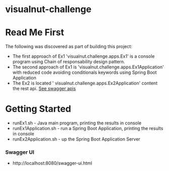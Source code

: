 # visualnut-challenge

# Read Me First
The following was discovered as part of building this project:

* The first approach of Ex1 'visualnut.challenge.apps.Ex1' is a console program using Chain of responsability design pattern.
* The second approach of Ex1 is 'visualnut.challenge.apps.Ex1Application' with reduced code avoiding conditionals keywords using Spring Boot Application
* The Ex2 is located ' visualnut.challenge.apps.Ex2Application' content the rest api. [See swagger apis](#swagger-ui)

# Getting Started
* runEx1.sh - Java main program, printing the results in console
* runEx1Application.sh - run a Spring Boot Application, printing the results in console
* runEx2Application.sh - up the Spring Boot Application Server 
### Swagger UI
- http://localhost:8080/swagger-ui.html